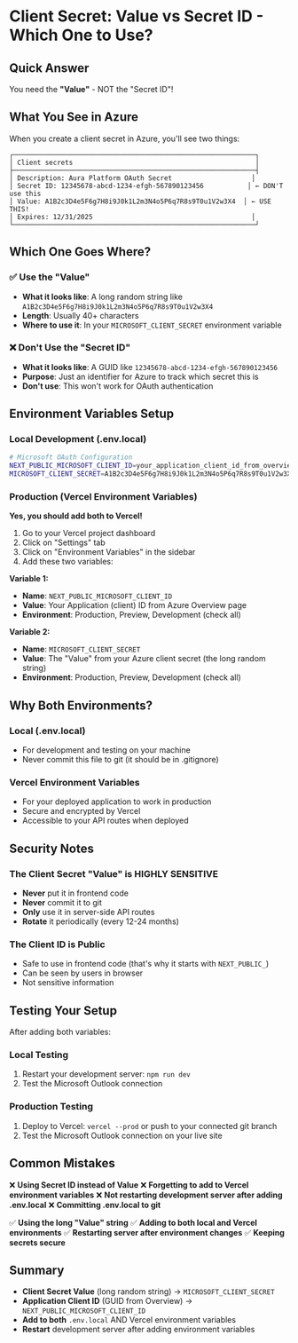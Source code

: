 # Client Secret: Value vs Secret ID - Which One to Use?

## Quick Answer
You need the **"Value"** - NOT the "Secret ID"!

## What You See in Azure
When you create a client secret in Azure, you'll see two things:

```
┌─────────────────────────────────────────────────────────────┐
│ Client secrets                                              │
├─────────────────────────────────────────────────────────────┤
│ Description: Aura Platform OAuth Secret                    │
│ Secret ID: 12345678-abcd-1234-efgh-567890123456           │ ← DON'T use this
│ Value: A1B2c3D4e5F6g7H8i9J0k1L2m3N4o5P6q7R8s9T0u1V2w3X4  │ ← USE THIS!
│ Expires: 12/31/2025                                        │
└─────────────────────────────────────────────────────────────┘
```

## Which One Goes Where?

### ✅ Use the "Value" 
- **What it looks like**: A long random string like `A1B2c3D4e5F6g7H8i9J0k1L2m3N4o5P6q7R8s9T0u1V2w3X4`
- **Length**: Usually 40+ characters
- **Where to use it**: In your `MICROSOFT_CLIENT_SECRET` environment variable

### ❌ Don't Use the "Secret ID"
- **What it looks like**: A GUID like `12345678-abcd-1234-efgh-567890123456`
- **Purpose**: Just an identifier for Azure to track which secret this is
- **Don't use**: This won't work for OAuth authentication

## Environment Variables Setup

### Local Development (.env.local)
```bash
# Microsoft OAuth Configuration
NEXT_PUBLIC_MICROSOFT_CLIENT_ID=your_application_client_id_from_overview_page
MICROSOFT_CLIENT_SECRET=A1B2c3D4e5F6g7H8i9J0k1L2m3N4o5P6q7R8s9T0u1V2w3X4
```

### Production (Vercel Environment Variables)
**Yes, you should add both to Vercel!**

1. Go to your Vercel project dashboard
2. Click on "Settings" tab
3. Click on "Environment Variables" in the sidebar
4. Add these two variables:

**Variable 1:**
- **Name**: `NEXT_PUBLIC_MICROSOFT_CLIENT_ID`
- **Value**: Your Application (client) ID from Azure Overview page
- **Environment**: Production, Preview, Development (check all)

**Variable 2:**
- **Name**: `MICROSOFT_CLIENT_SECRET`
- **Value**: The "Value" from your Azure client secret (the long random string)
- **Environment**: Production, Preview, Development (check all)

## Why Both Environments?

### Local (.env.local)
- For development and testing on your machine
- Never commit this file to git (it should be in .gitignore)

### Vercel Environment Variables
- For your deployed application to work in production
- Secure and encrypted by Vercel
- Accessible to your API routes when deployed

## Security Notes

### The Client Secret "Value" is HIGHLY SENSITIVE
- **Never** put it in frontend code
- **Never** commit it to git
- **Only** use it in server-side API routes
- **Rotate** it periodically (every 12-24 months)

### The Client ID is Public
- Safe to use in frontend code (that's why it starts with `NEXT_PUBLIC_`)
- Can be seen by users in browser
- Not sensitive information

## Testing Your Setup

After adding both variables:

### Local Testing
1. Restart your development server: `npm run dev`
2. Test the Microsoft Outlook connection

### Production Testing
1. Deploy to Vercel: `vercel --prod` or push to your connected git branch
2. Test the Microsoft Outlook connection on your live site

## Common Mistakes

❌ **Using Secret ID instead of Value**
❌ **Forgetting to add to Vercel environment variables**
❌ **Not restarting development server after adding .env.local**
❌ **Committing .env.local to git**

✅ **Using the long "Value" string**
✅ **Adding to both local and Vercel environments**
✅ **Restarting server after environment changes**
✅ **Keeping secrets secure**

## Summary

- **Client Secret Value** (long random string) → `MICROSOFT_CLIENT_SECRET`
- **Application Client ID** (GUID from Overview) → `NEXT_PUBLIC_MICROSOFT_CLIENT_ID`
- **Add to both** `.env.local` AND Vercel environment variables
- **Restart** development server after adding environment variables